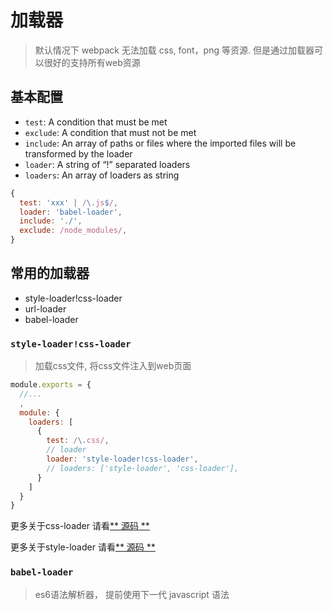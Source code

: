 # 加载器
> 默认情况下 webpack 无法加载 css, font，png 等资源. 但是通过加载器可以很好的支持所有web资源

## 基本配置
- `test`: A condition that must be met
- `exclude`: A condition that must not be met
- `include`: An array of paths or files where the imported files will be transformed by the loader
- `loader`: A string of “!” separated loaders
- `loaders`: An array of loaders as string

```javascript
{
  test: 'xxx' | /\.js$/,
  loader: 'babel-loader',
  include: './',
  exclude: /node_modules/,
}

```


## 常用的加载器
- style-loader!css-loader
- url-loader
- babel-loader


### `style-loader!css-loader`
> 加载css文件, 将css文件注入到web页面

```javascript
module.exports = {
  //...
  ,
  module: {
    loaders: [
      {
        test: /\.css/,
        // loader
        loader: 'style-loader!css-loader',
        // loaders: ['style-loader', 'css-loader'],
      }
    ]
  } 
}
```

更多关于css-loader 请看[** 源码 **](https://github.com/webpack/css-loader)

更多关于style-loader 请看[** 源码 **](https://github.com/webpack/style-loader)

### `babel-loader`
>  es6语法解析器， 提前使用下一代 javascript 语法



